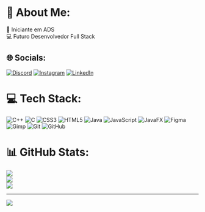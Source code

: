 # 💫 About Me:
🌱 Iniciante em ADS <br>💻 Futuro Desenvolvedor Full Stack


## 🌐 Socials:
[![Discord](https://img.shields.io/badge/Discord-%237289DA.svg?logo=discord&logoColor=white)](https://discord.gg/https://discord.gg/MWJajZ74) [![Instagram](https://img.shields.io/badge/Instagram-%23E4405F.svg?logo=Instagram&logoColor=white)](https://instagram.com/magaldi_ffc) [![LinkedIn](https://img.shields.io/badge/LinkedIn-%230077B5.svg?logo=linkedin&logoColor=white)](https://linkedin.com/in/marcelo-magaldi) 

# 💻 Tech Stack:
![C++](https://img.shields.io/badge/c++-%2300599C.svg?style=for-the-badge&logo=c%2B%2B&logoColor=white) ![C](https://img.shields.io/badge/c-%2300599C.svg?style=for-the-badge&logo=c&logoColor=white) ![CSS3](https://img.shields.io/badge/css3-%231572B6.svg?style=for-the-badge&logo=css3&logoColor=white) ![HTML5](https://img.shields.io/badge/html5-%23E34F26.svg?style=for-the-badge&logo=html5&logoColor=white) ![Java](https://img.shields.io/badge/java-%23ED8B00.svg?style=for-the-badge&logo=openjdk&logoColor=white) ![JavaScript](https://img.shields.io/badge/javascript-%23323330.svg?style=for-the-badge&logo=javascript&logoColor=%23F7DF1E) ![JavaFX](https://img.shields.io/badge/javafx-%23FF0000.svg?style=for-the-badge&logo=javafx&logoColor=white) ![Figma](https://img.shields.io/badge/figma-%23F24E1E.svg?style=for-the-badge&logo=figma&logoColor=white) ![Gimp](https://img.shields.io/badge/Gimp-657D8B?style=for-the-badge&logo=gimp&logoColor=FFFFFF) ![Git](https://img.shields.io/badge/git-%23F05033.svg?style=for-the-badge&logo=git&logoColor=white) ![GitHub](https://img.shields.io/badge/github-%23121011.svg?style=for-the-badge&logo=github&logoColor=white)
# 📊 GitHub Stats:
![](https://github-readme-stats.vercel.app/api?username=MarceloMagaldi&theme=transparent&hide_border=true&include_all_commits=false&count_private=false)<br/>
![](https://github-readme-streak-stats.herokuapp.com/?user=MarceloMagaldi&theme=transparent&hide_border=true)<br/>
![](https://github-readme-stats.vercel.app/api/top-langs/?username=MarceloMagaldi&theme=transparent&hide_border=true&include_all_commits=false&count_private=false&layout=compact)

---
[![](https://visitcount.itsvg.in/api?id=MarceloMagaldi&icon=0&color=0)](https://visitcount.itsvg.in)

<!-- Proudly created with GPRM ( https://gprm.itsvg.in ) -->